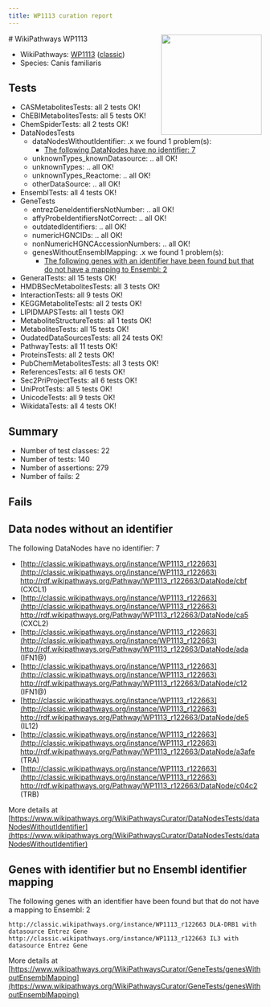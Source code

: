 ```yaml
---
title: WP1113 curation report
---
```


<img style="float: right; width: 200px" src="https://upload.wikimedia.org/wikipedia/commons/thumb/8/83/Wplogo_with_text_500.png/640px-Wplogo_with_text_500.png" />
# WikiPathways WP1113

* WikiPathways: [WP1113](https://wikipathways.org/pathways/WP1113) ([classic](https://classic.wikipathways.org/instance/WP1113))
* Species: Canis familiaris
## Tests
* CASMetabolitesTests: all 2 tests OK!
* ChEBIMetabolitesTests: all 5 tests OK!
* ChemSpiderTests: all 2 tests OK!
* DataNodesTests
    * dataNodesWithoutIdentifier: .x we found 1 problem(s):
        * [The following DataNodes have no identifier: 7](#d2d32fa6)
    * unknownTypes_knownDatasource: .. all OK!
    * unknownTypes: .. all OK!
    * unknownTypes_Reactome: .. all OK!
    * otherDataSource: .. all OK!
* EnsemblTests: all 4 tests OK!
* GeneTests
    * entrezGeneIdentifiersNotNumber: .. all OK!
    * affyProbeIdentifiersNotCorrect: .. all OK!
    * outdatedIdentifiers: .. all OK!
    * numericHGNCIDs: .. all OK!
    * nonNumericHGNCAccessionNumbers: .. all OK!
    * genesWithoutEnsemblMapping: .x we found 1 problem(s):
        * [The following genes with an identifier have been found but that do not have a mapping to Ensembl: 2](#40286d84)
* GeneralTests: all 15 tests OK!
* HMDBSecMetabolitesTests: all 3 tests OK!
* InteractionTests: all 9 tests OK!
* KEGGMetaboliteTests: all 2 tests OK!
* LIPIDMAPSTests: all 1 tests OK!
* MetaboliteStructureTests: all 1 tests OK!
* MetabolitesTests: all 15 tests OK!
* OudatedDataSourcesTests: all 24 tests OK!
* PathwayTests: all 11 tests OK!
* ProteinsTests: all 2 tests OK!
* PubChemMetabolitesTests: all 3 tests OK!
* ReferencesTests: all 6 tests OK!
* Sec2PriProjectTests: all 6 tests OK!
* UniProtTests: all 5 tests OK!
* UnicodeTests: all 9 tests OK!
* WikidataTests: all 4 tests OK!


## Summary

* Number of test classes: 22
* Number of tests: 140
* Number of assertions: 279
* Number of fails: 2

## Fails

<a name="d2d32fa6" />

## Data nodes without an identifier

The following DataNodes have no identifier: 7

* [http://classic.wikipathways.org/instance/WP1113_r122663](http://classic.wikipathways.org/instance/WP1113_r122663) http://rdf.wikipathways.org/Pathway/WP1113_r122663/DataNode/cbf (CXCL1)
* [http://classic.wikipathways.org/instance/WP1113_r122663](http://classic.wikipathways.org/instance/WP1113_r122663) http://rdf.wikipathways.org/Pathway/WP1113_r122663/DataNode/ca5 (CXCL2)
* [http://classic.wikipathways.org/instance/WP1113_r122663](http://classic.wikipathways.org/instance/WP1113_r122663) http://rdf.wikipathways.org/Pathway/WP1113_r122663/DataNode/ada (IFN1@)
* [http://classic.wikipathways.org/instance/WP1113_r122663](http://classic.wikipathways.org/instance/WP1113_r122663) http://rdf.wikipathways.org/Pathway/WP1113_r122663/DataNode/c12 (IFN1@)
* [http://classic.wikipathways.org/instance/WP1113_r122663](http://classic.wikipathways.org/instance/WP1113_r122663) http://rdf.wikipathways.org/Pathway/WP1113_r122663/DataNode/de5 (IL12)
* [http://classic.wikipathways.org/instance/WP1113_r122663](http://classic.wikipathways.org/instance/WP1113_r122663) http://rdf.wikipathways.org/Pathway/WP1113_r122663/DataNode/a3afe (TRA)
* [http://classic.wikipathways.org/instance/WP1113_r122663](http://classic.wikipathways.org/instance/WP1113_r122663) http://rdf.wikipathways.org/Pathway/WP1113_r122663/DataNode/c04c2 (TRB)


More details at [https://www.wikipathways.org/WikiPathwaysCurator/DataNodesTests/dataNodesWithoutIdentifier](https://www.wikipathways.org/WikiPathwaysCurator/DataNodesTests/dataNodesWithoutIdentifier)

<a name="40286d84" />

## Genes with identifier but no Ensembl identifier mapping

The following genes with an identifier have been found but that do not have a mapping to Ensembl: 2
```
http://classic.wikipathways.org/instance/WP1113_r122663 DLA-DRB1 with datasource Entrez Gene
http://classic.wikipathways.org/instance/WP1113_r122663 IL3 with datasource Entrez Gene
```

More details at [https://www.wikipathways.org/WikiPathwaysCurator/GeneTests/genesWithoutEnsemblMapping](https://www.wikipathways.org/WikiPathwaysCurator/GeneTests/genesWithoutEnsemblMapping)

